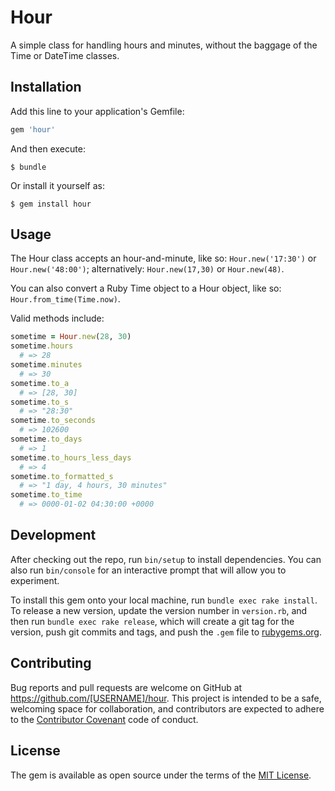 # Hour

A simple class for handling hours and minutes, without the baggage of the Time or DateTime classes.

## Installation

Add this line to your application's Gemfile:

```ruby
gem 'hour'
```

And then execute:

    $ bundle

Or install it yourself as:

    $ gem install hour

## Usage

The Hour class accepts an hour-and-minute, like so: `Hour.new('17:30')` or `Hour.new('48:00')`; alternatively: `Hour.new(17,30)` or `Hour.new(48)`.

You can also convert a Ruby Time object to a Hour object, like so: `Hour.from_time(Time.now)`.

Valid methods include:

```ruby
sometime = Hour.new(28, 30)
sometime.hours
  # => 28
sometime.minutes
  # => 30
sometime.to_a
  # => [28, 30]
sometime.to_s
  # => "28:30"
sometime.to_seconds
  # => 102600
sometime.to_days
  # => 1
sometime.to_hours_less_days
  # => 4
sometime.to_formatted_s
  # => "1 day, 4 hours, 30 minutes"
sometime.to_time
  # => 0000-01-02 04:30:00 +0000
```

## Development

After checking out the repo, run `bin/setup` to install dependencies. You can also run `bin/console` for an interactive prompt that will allow you to experiment.

To install this gem onto your local machine, run `bundle exec rake install`. To release a new version, update the version number in `version.rb`, and then run `bundle exec rake release`, which will create a git tag for the version, push git commits and tags, and push the `.gem` file to [rubygems.org](https://rubygems.org).

## Contributing

Bug reports and pull requests are welcome on GitHub at https://github.com/[USERNAME]/hour. This project is intended to be a safe, welcoming space for collaboration, and contributors are expected to adhere to the [Contributor Covenant](http://contributor-covenant.org) code of conduct.


## License

The gem is available as open source under the terms of the [MIT License](http://opensource.org/licenses/MIT).
